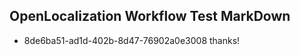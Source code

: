 ## OpenLocalization Workflow Test MarkDown
* 8de6ba51-ad1d-402b-8d47-76902a0e3008 thanks!

<!--HONumber=Jul16_HO3-->


